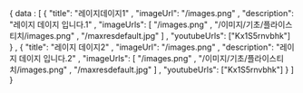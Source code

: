 {
  data : [
    {
      "title": "레이지데이지1"
      , "imageUrl": "/images.png"
      , "description": "레이지 데이지 입니다.1"
      , "imageUrls": [
                      "/images.png"
                      , "/이미지/기초/플라이스티치/images.png"
                      , "/maxresdefault.jpg"
                     ]
      , "youtubeUrls": ["Kx1S5rnvbhk"]
    }
    , {
      "title": "레이지 데이지2"
      , "imageUrl": "/images.png"
      , "description": "레이지 데이지 입니다.2"
      , "imageUrls": [
                      "/images.png"
                      , "/이미지/기초/플라이스티치/images.png"
                      , "/maxresdefault.jpg"
                     ]
      , "youtubeUrls": ["Kx1S5rnvbhk"]
    }
  ]
}
